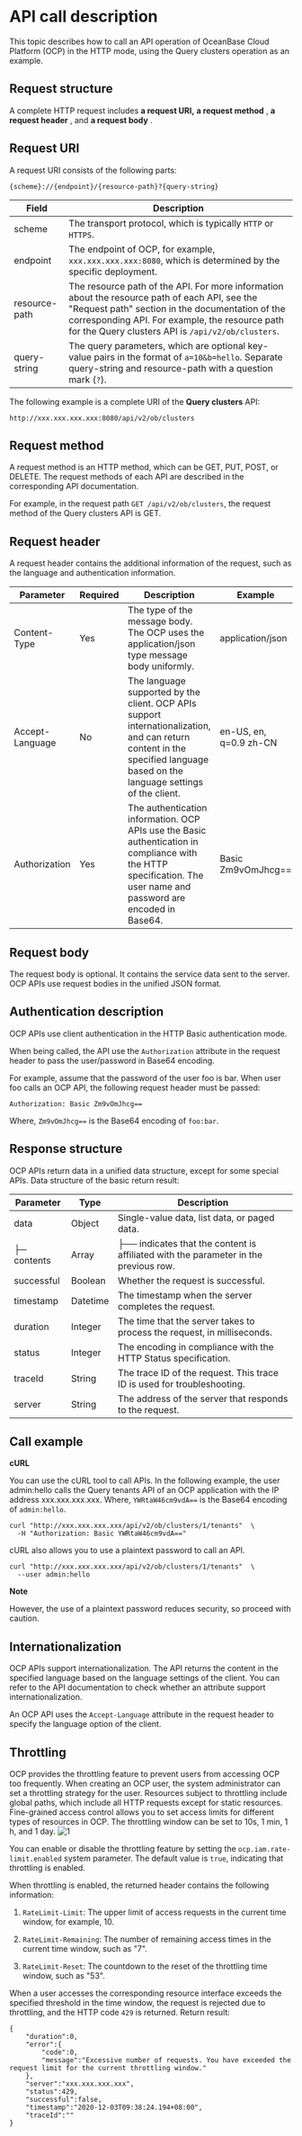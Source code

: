 API call description
=========================================

This topic describes how to call an API operation of OceanBase Cloud Platform (OCP) in the HTTP mode, using the Query clusters operation as an example.

**Request structure**
------------------------------------------

A complete HTTP request includes **a request URI,** **a request method** , **a request header** , and **a request body** .

**Request URI**
------------------------------------

A request URI consists of the following parts:

```code
{scheme}://{endpoint}/{resource-path}?{query-string}
```



|     Field     |                                                                                                                        Description                                                                                                                        |
|---------------|-----------------------------------------------------------------------------------------------------------------------------------------------------------------------------------------------------------------------------------------------------------|
| scheme        | The transport protocol, which is typically `HTTP` or `HTTPS`.                                                                                                                                                                                             |
| endpoint      | The endpoint of OCP, for example, `xxx.xxx.xxx.xxx:8080`, which is determined by the specific deployment.                                                                                                                                                   |
| resource-path | The resource path of the API. For more information about the resource path of each API, see the "Request path" section in the documentation of the corresponding API. For example, the resource path for the Query clusters API is `/api/v2/ob/clusters`. |
| query-string  | The query parameters, which are optional key-value pairs in the format of `a=10&b=hello`. Separate query-string and resource-path with a question mark (`?`).                                                                                             |



The following example is a complete URI of the **Query clusters** API:

```code
http://xxx.xxx.xxx.xxx:8080/api/v2/ob/clusters
```



**Request method**
---------------------------------------

A request method is an HTTP method, which can be GET, PUT, POST, or DELETE. The request methods of each API are described in the corresponding API documentation.

For example, in the request path `GET /api/v2/ob/clusters`, the request method of the Query clusters API is GET.

**Request header**
---------------------------------------

A request header contains the additional information of the request, such as the language and authentication information.


|    Parameter    | Required |                                                                                 Description                                                                                 |                Example                 |
|-----------------|----------|-----------------------------------------------------------------------------------------------------------------------------------------------------------------------------|----------------------------------------|
| Content-Type    | Yes      | The type of the message body. The OCP uses the application/json type message body uniformly.                                                                                | application/json                       |
| Accept-Language | No       | The language supported by the client. OCP APIs support internationalization, and can return content in the specified language based on the language settings of the client. | en-US, en, q=0.9 zh-CN |
| Authorization   | Yes      | The authentication information. OCP APIs use the Basic authentication in compliance with the HTTP specification. The user name and password are encoded in Base64.          | Basic Zm9vOmJhcg==                     |



**Request body**
-------------------------------------

The request body is optional. It contains the service data sent to the server. OCP APIs use request bodies in the unified JSON format.

**Authentication description**
---------------------------------------------------

OCP APIs use client authentication in the HTTP Basic authentication mode.

When being called, the API use the `Authorization` attribute in the request header to pass the user/password in Base64 encoding.

For example, assume that the password of the user foo is bar. When user foo calls an OCP API, the following request header must be passed:

```code
Authorization: Basic Zm9vOmJhcg==
```



Where, `Zm9vOmJhcg==` is the Base64 encoding of `foo:bar`.

**Response structure**
-------------------------------------------

OCP APIs return data in a unified data structure, except for some special APIs. Data structure of the basic return result:


|  Parameter  |   Type   |                                     Description                                      |
|-------------|----------|--------------------------------------------------------------------------------------|
| data        | Object   | Single-value data, list data, or paged data.                                         |
| ├─ contents | Array    | ├── indicates that the content is affiliated with the parameter in the previous row. |
| successful  | Boolean  | Whether the request is successful.                                                   |
| timestamp   | Datetime | The timestamp when the server completes the request.                                 |
| duration    | Integer  | The time that the server takes to process the request, in milliseconds.              |
| status      | Integer  | The encoding in compliance with the HTTP Status specification.                       |
| traceId     | String   | The trace ID of the request. This trace ID is used for troubleshooting.              |
| server      | String   | The address of the server that responds to the request.                              |



**Call example**
-------------------------------------

**cURL**

You can use the cURL tool to call APIs. In the following example, the user admin:hello calls the Query tenants API of an OCP application with the IP address xxx.xxx.xxx.xxx. Where, `YWRtaW46cm9vdA==` is the Base64 encoding of `admin:hello`.

```code
curl "http://xxx.xxx.xxx.xxx/api/v2/ob/clusters/1/tenants"  \
  -H "Authorization: Basic YWRtaW46cm9vdA=="
```



cURL also allows you to use a plaintext password to call an API.

```code
curl "http://xxx.xxx.xxx.xxx/api/v2/ob/clusters/1/tenants"  \
  --user admin:hello
```


**Note**



However, the use of a plaintext password reduces security, so proceed with caution.

**Internationalization**
---------------------------------------------

OCP APIs support internationalization. The API returns the content in the specified language based on the language settings of the client. You can refer to the API documentation to check whether an attribute support internationalization.

An OCP API uses the `Accept-Language` attribute in the request header to specify the language option of the client.

**Throttling**
-----------------------------------

OCP provides the throttling feature to prevent users from accessing OCP too frequently. When creating an OCP user, the system administrator can set a throttling strategy for the user. Resources subject to throttling include global paths, which include all HTTP requests except for static resources. Fine-grained access control allows you to set access limits for different types of resources in OCP. The throttling window can be set to 10s, 1 min, 1 h, and 1 day. ![1](https://help-static-aliyun-doc.aliyuncs.com/assets/img/en-US/9024306461/p383390.png)

You can enable or disable the throttling feature by setting the `ocp.iam.rate-limit.enabled` system parameter. The default value is `true`, indicating that throttling is enabled.

When throttling is enabled, the returned header contains the following information:

1. `RateLimit-Limit`: The upper limit of access requests in the current time window, for example, 10.



2. `RateLimit-Remaining`: The number of remaining access times in the current time window, such as "7".



3. `RateLimit-Reset`: The countdown to the reset of the throttling time window, such as "53".






When a user accesses the corresponding resource interface exceeds the specified threshold in the time window, the request is rejected due to throttling, and the HTTP code `429` is returned. Return result:

```code
{
    "duration":0,
    "error":{
        "code":0,
        "message":"Excessive number of requests. You have exceeded the request limit for the current throttling window."
    },
    "server":"xxx.xxx.xxx.xxx",
    "status":429,
    "successful":false,
    "timestamp":"2020-12-03T09:38:24.194+08:00",
    "traceId":""
}
```
